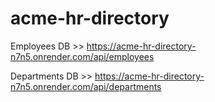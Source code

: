 # acme-hr-directory
Employees DB >> https://acme-hr-directory-n7n5.onrender.com/api/employees

Departments DB >> https://acme-hr-directory-n7n5.onrender.com/api/departments
